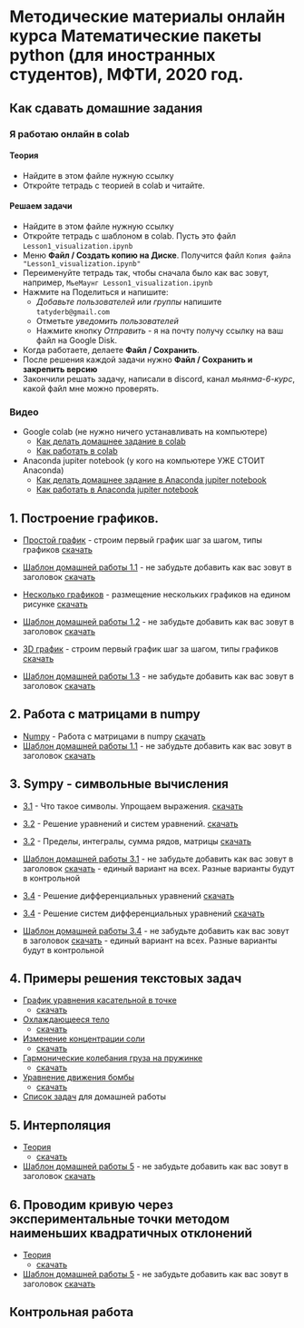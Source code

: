 # Методические материалы онлайн курса Математические пакеты python (для иностранных студентов), МФТИ, 2020 год.

## Как сдавать домашние задания

### Я работаю онлайн в colab

#### Теория

* Найдите в этом файле нужную ссылку
* Откройте тетрадь с теорией в colab и читайте.

#### Решаем задачи

* Найдите в этом файле нужную ссылку
* Откройте тетрадь с шаблоном в colab. Пусть это файл `Lesson1_visualization.ipynb`
* Меню **Файл / Создать копию на Диске**. Получится файл `Копия файла "Lesson1_visualization.ipynb"`
* Переименуйте тетрадь так, чтобы сначала было как вас зовут, например, `МьеМаунг Lesson1_visualization.ipynb`
* Нажмите на Поделиться и напишите:
  * *Добавьте пользователей или группы* напишите `tatyderb@gmail.com`
  * Отметьте *уведомить пользователей*
  * Нажмите кнопку *Отправить* - я на почту получу ссылку на ваш файл на Google Disk.
* Когда работаете, делаете **Файл / Сохранить**.
* После решения каждой задачи нужно **Файл / Сохранить и закрепить версию**
* Закончили решать задачу, написали в discord, канал *мьянма-6-курс*, какой файл мне можно проверять.

### Видео

* Google colab (не нужно ничего устанавливать на компьютере)
  * [Как делать домашнее задание в colab](https://www.youtube.com/watch?v=li7Z8P71LRg&list=PLc262Y9PqhEwIBGj_T4G-TXsvzVQWv4vj&index=1)
  * [Как работать в colab](https://www.youtube.com/watch?v=9HVuDK5OhKQ&list=PLc262Y9PqhEwIBGj_T4G-TXsvzVQWv4vj&index=2)
* Anaconda jupiter notebook (у кого на компьютере УЖЕ СТОИТ Anaconda)
  * [Как делать домашнее задание в Anaconda jupiter notebook](https://www.youtube.com/watch?v=i-m-4wiBSIo&list=PLc262Y9PqhEwIBGj_T4G-TXsvzVQWv4vj&index=4)
  * [Как работать в  Anaconda jupiter notebook](https://www.youtube.com/watch?v=p97ttk7EeCY&list=PLc262Y9PqhEwIBGj_T4G-TXsvzVQWv4vj&index=3)


## 1. Построение графиков.

* [Простой график](https://colab.research.google.com/github/tatyderb/m2020/blob/master/1_visualization/1_simple_plot.ipynb) - строим первый график шаг за шагом, типы графиков [скачать](https://raw.githubusercontent.com/tatyderb/m2020/master/1_visualization/1_simple_plot.ipynb)
* [Шаблон домашней работы 1.1](https://colab.research.google.com/github/tatyderb/m2020/blob/master/1_visualization/1_1_homework.ipynb) - не забудьте добавить как вас зовут в заголовок [скачать](https://raw.githubusercontent.com/tatyderb/m2020/blob/master/1_visualization/1_1_homework.ipynb)

* [Несколько графиков](https://colab.research.google.com/github/tatyderb/m2020/blob/master/1_visualization/1_2_advanced_plot.ipynb) - размещение нескольких графиков на едином рисунке [скачать](https://raw.githubusercontent.com/tatyderb/m2020/blob/master/1_visualization/1_2_advanced_plot.ipynb)
* [Шаблон домашней работы 1.2](https://colab.research.google.com/github/tatyderb/m2020/blob/master/1_visualization/1_2_homework.ipynb) - не забудьте добавить как вас зовут в заголовок [скачать](https://raw.githubusercontent.com/tatyderb/m2020/blob/master/1_visualization/1_2_homework.ipynb)

* [3D график](https://colab.research.google.com/github/tatyderb/m2020/blob/master/1_visualization/1_3D_plot.ipynb) - строим первый график шаг за шагом, типы графиков [скачать](https://raw.githubusercontent.com/tatyderb/m2020/blob/master/1_visualization/1_3D_plot.ipynb)
* [Шаблон домашней работы 1.3](https://colab.research.google.com/github/tatyderb/m2020/blob/master/1_visualization/1_3D_homework.ipynb) - не забудьте добавить как вас зовут в заголовок [скачать](https://raw.githubusercontent.com/tatyderb/m2020/blob/master/1_visualization/1_3D_homework.ipynb)

## 2. Работа с матрицами в numpy

* [Numpy](https://colab.research.google.com/github/tatyderb/m2020/blob/master/2_numpy/2_1_numpy.ipynb) - Работа с матрицами в numpy [скачать](https://raw.githubusercontent.com/tatyderb/m2020/master/2_numpy/2_1_numpy.ipynb)
* [Шаблон домашней работы 1.1](https://colab.research.google.com/github/tatyderb/m2020/blob/master/2_numpy/2_1_homework.ipynb) - не забудьте добавить как вас зовут в заголовок [скачать](https://raw.githubusercontent.com/tatyderb/m2020/blob/master/2_numpy/2_1_homework.ipynb)

## 3. Sympy - символьные вычисления

* [3.1](https://colab.research.google.com/github/tatyderb/m2020/blob/master/3_sympy/3_1_sympy.ipynb) - Что такое символы. Упрощаем выражения. [скачать](https://raw.githubusercontent.com/tatyderb/m2020/master/3_sympy/3_1_sympy.ipynb)
* [3.2](https://colab.research.google.com/github/tatyderb/m2020/blob/master/3_sympy/3_2_sympy_solve.ipynb) - Решение уравнений и систем уравнений. [скачать](https://raw.githubusercontent.com/tatyderb/m2020/master/3_sympy/3_2_sympy_solve.ipynb)
* [3.2](https://colab.research.google.com/github/tatyderb/m2020/blob/master/3_sympy/3_3_sympy_integral.ipynb) - Пределы, интегралы, сумма рядов, матрицы [скачать](https://raw.githubusercontent.com/tatyderb/m2020/master/3_sympy/3_3_sympy_integral.ipynb)
* [Шаблон домашней работы 3.1](https://colab.research.google.com/github/tatyderb/m2020/blob/master/3_sympy/3_1_homework.ipynb) - не забудьте добавить как вас зовут в заголовок [скачать](https://raw.githubusercontent.com/tatyderb/m2020/blob/master/3_sympy/3_1_homework.ipynb) - единый вариант на всех. Разные варианты будут в контрольной

* [3.4](https://colab.research.google.com/github/tatyderb/m2020/blob/master/3_sympy/3_4_sympy_ODE.ipynb) - Решение дифференциальных уравнений [скачать](https://raw.githubusercontent.com/tatyderb/m2020/master/3_sympy/3_4_sympy_ODE.ipynb)
* [3.4](https://colab.research.google.com/github/tatyderb/m2020/blob/master/3_sympy/3_5_sympy_ODE_system.ipynb) - Решение систем дифференциальных уравнений [скачать](https://raw.githubusercontent.com/tatyderb/m2020/master/3_sympy/3_5_sympy_ODE_system.ipynb)

* [Шаблон домашней работы 3.4](https://colab.research.google.com/github/tatyderb/m2020/blob/master/3_sympy/3_4_homework_ODE.ipynb) - не забудьте добавить как вас зовут в заголовок [скачать](https://raw.githubusercontent.com/tatyderb/m2020/blob/master/3_sympy/3_4_homework_ODE.ipynb) - единый вариант на всех. Разные варианты будут в контрольной

## 4. Примеры решения текстовых задач

* [График уравнения касательной в точке](https://colab.research.google.com/github/tatyderb/m2020/blob/master/4_text/4_1_kasatelnaya.ipynb) 
  * [скачать](https://raw.githubusercontent.com/tatyderb/m2020/master/4_text/4_1_kasatelnaya.ipynb)
* [Охлаждающееся тело](https://colab.research.google.com/github/tatyderb/m2020/blob/master/4_text/4_2_ODE_Temprature.ipynb)
  * [скачать](https://raw.githubusercontent.com/tatyderb/m2020/master/4_text/4_2_ODE_Temprature.ipynb)
* [Изменение концентрации соли](https://colab.research.google.com/github/tatyderb/m2020/blob/master/4_text/4_3_ODE_example1.ipynb)
  * [скачать](https://raw.githubusercontent.com/tatyderb/m2020/master/4_text/4_3_ODE_example1.ipynb)
* [Гармонические колебания груза на пружинке](https://colab.research.google.com/github/tatyderb/m2020/blob/master/4_text/4_4_ODE_2Garmonic.ipynb)
  * [скачать](https://raw.githubusercontent.com/tatyderb/m2020/master/4_text/4_4_ODE_2Garmonic.ipynb)
* [Уравнение движения бомбы](https://colab.research.google.com/github/tatyderb/m2020/blob/master/4_text/4_5_drop_bomb.ipynb)
  * [скачать](https://raw.githubusercontent.com/tatyderb/m2020/master/4_text/4_5_drop_bomb.ipynb)
* [Список задач](https://github.com/tatyderb/m2020/blob/master/4_text_tasks/task_list.md) для домашней работы

## 5. Интерполяция

* [Теория](https://colab.research.google.com/github/tatyderb/m2020/blob/master/5_interpolation/5_interpolation.ipynb) 
  * [скачать](https://raw.githubusercontent.com/tatyderb/m2020/master/5_interpolation/5_interpolation.ipynb)
* [Шаблон домашней работы 5](https://colab.research.google.com/github/tatyderb/m2020/blob/master/5_interpolation/5_homework.ipynb) - не забудьте добавить как вас зовут в заголовок [скачать](https://raw.githubusercontent.com/tatyderb/m2020/blob/master/5_interpolation/5_homework.ipynb)

## 6. Проводим кривую через экспериментальные точки методом наименьших квадратичных отклонений
* [Теория](https://colab.research.google.com/github/tatyderb/m2020/blob/master/6_fit/6_approximation.ipynb) 
  * [скачать](https://raw.githubusercontent.com/tatyderb/m2020/master/6_fit/6_approximation.ipynb)
* [Шаблон домашней работы 5](https://colab.research.google.com/github/tatyderb/m2020/blob/master/6_fit/6_fit_homework.ipynb) - не забудьте добавить как вас зовут в заголовок [скачать](https://raw.githubusercontent.com/tatyderb/m2020/blob/master/6_fit/6_fit_homework.ipynb)

## Контрольная работа



